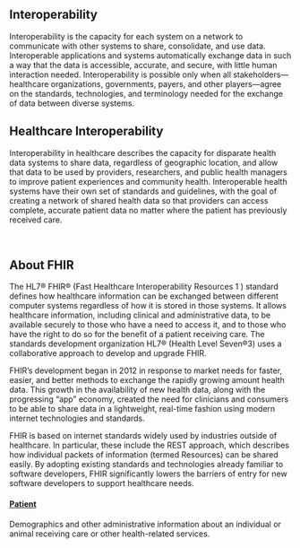 <div class="container-nhs-pale-grey">

## Interoperability
	
Interoperability is the capacity for each system on a network to communicate with other systems to share, consolidate, and use data. Interoperable applications and systems automatically exchange data in such a way that the data is accessible, accurate, and secure, with little human interaction needed. Interoperability is possible only when all stakeholders—healthcare organizations, governments, payers, and other players—agree on the standards, technologies, and terminology needed for the exchange of data between diverse systems.

</div>

<div class="container-nhs-pale-grey">

## Healthcare Interoperability ##

Interoperability in healthcare describes the capacity for disparate health data systems to share data, regardless of geographic location, and allow that data to be used by providers, researchers, and public health managers to improve patient experiences and community health. Interoperable health systems have their own set of standards and guidelines, with the goal of creating a network of shared health data so that providers can access complete, accurate patient data no matter where the patient has previously received care.

</div>
</br>

<div class="container-nhs-pale-grey">

## About FHIR

The HL7® FHIR® (Fast Healthcare Interoperability Resources 1 ) standard defines how healthcare information can be exchanged between different computer systems regardless of how it is stored in those systems. It allows healthcare information, including clinical and administrative data, to be available securely to those who have a need to access it, and to those who have the right to do so for the benefit of a patient receiving care. The standards development organization HL7® (Health Level Seven®3) uses a
collaborative approach to develop and upgrade FHIR.

FHIR’s development began in 2012 in response to market needs for faster, easier, and better methods to exchange the rapidly growing amount health data. This growth in the availability of new health data, along
with the progressing “app” economy, created the need for clinicians and consumers to be able to share data in a lightweight, real-time fashion using modern internet technologies and standards.

FHIR is based on internet standards widely used by industries outside of healthcare. In particular, these include the REST approach, which describes how individual packets of information (termed Resources) can be shared easily. By adopting existing standards and technologies already familiar to software developers, FHIR significantly lowers the barriers of entry for new software developers to support healthcare needs. 

</div>

<div class="col">
<div clas="col-md-7 card text center ">
<div class="card-body">
<h4 class="title">
<b>
 <a href="https://simplifier.net/guide/UK-Core-Implementation-Guide-STU3-Sequence/Home/ProfilesandExtensions/Profile-UKCore-Patient?version=current">Patient</a>
</b>
</h4>
<p class="card-text">Demographics and other administrative information about an individual or animal receiving care or other health-related services.
